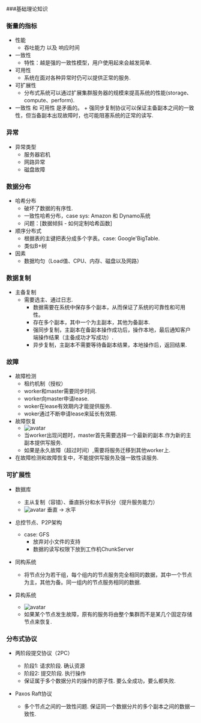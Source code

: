 ###基础理论知识

### 衡量的指标
+ 性能
	+ 吞吐能力 以及 响应时间
+ 一致性
	+ 特性：越是强的一致性模型，用户使用起来会越发简单.
+ 可用性
	+ 系统在面对各种异常时仍可以提供正常的服务.
+ 可扩展性
	+ 分布式系统可以通过扩展集群服务器的规模来提高系统的性能(storage、compute、perform).
+ 一致性 和 可用性 是矛盾的。
		+ 强同步复制协议可以保证主备副本之间的一致性，但当备副本出现故障时，也可能阻塞系统的正常的读写.

### 异常
+ 异常类型
	+ 服务器宕机
	+ 网路异常
	+ 磁盘故障

### 数据分布
+ 哈希分布
	+ 破坏了数据的有序性. 
	+ 一致性哈希分布，case sys: Amazon 和 Dynamo系统
	+ 问题：[数据倾斜 - 如何定制哈希函数]
+ 顺序分布式
	+ 根据表的主键把表分成多个字表。case: Google'BigTable. 
	+ 类似B+树
+ 因素
	+ 数据均匀（Load值、CPU、内存、磁盘以及网路）

### 数据复制
+ 主备复制
	+ 需要选主、通过日志. 
		+ 数据需要在系统中保存多个副本，从而保证了系统的可靠性和可用性。
		+ 存在多个副本，其中一个为主副本，其他为备副本.
		+ 强同步复制，主副本在备副本操作成功后，操作本地，最后通知客户端操作结果（主备成功才写成功）.
		+ 异步复制，主副本不需要等待备副本结果，本地操作后，返回结果.

### 故障
+ 故障检测
	+ 租约机制（授权）
	+ worker和master需要同步时间.
	+ worker向master申请lease.
	+ woker在lease有效期内才能提供服务.
	+ woker通过不断申请lease来延长有效期. 
+ 故障恢复
	+ ![avatar](https://github.com/tjlcast/Note_LargeScale_Distributed_System/imgs/%E6%95%85%E9%9A%9C%E6%81%A2%E5%A4%8D.png)
	+ 当worker出现问题时，master首先需要选择一个最新的副本.作为新的主副本提供写服务.
	+ 如果是永久故障（超过时间）,需要将服务迁移到其他worker上.
+ 在故障检测和故障恢复中，不能提供写服务及强一致性读服务.

### 可扩展性
+ 数据库
	+ 主从复制（容错）、垂直拆分和水平拆分（提升服务能力）
	+ ![avatar](https://github.com/tjlcast/Note_LargeScale_Distributed_System/imgs/split_db.png)
	垂直 -> 水平
+ 总控节点、P2P架构
	+ case: GFS
		+ 放弃对小文件的支持
		+ 数据的读写权限下放到工作机ChunkServer

+ 同构系统
	+ 将节点分为若干组，每个组内的节点服务完全相同的数据，其中一个节点为主，其他为备。同一组内的节点服务相同的数据. 

+ 异构系统
	+ ![avatar](https://github.com/tjlcast/Note_LargeScale_Distributed_System/imgs/HeterogeneousSystem)
	+ 如果某个节点发生故障，原有的服务将由整个集群而不是某几个固定存储节点来恢复. 

### 分布式协议
+ 两阶段提交协议（2PC）
	+ 阶段1: 请求阶段. 确认资源
	+ 阶段2: 提交阶段. 执行操作
	+ 保证属于多个数据分片的操作的原子性. 要么全成功，要么都失败. 

+ Paxos Raft协议
	+ 多个节点之间的一致性问题. 保证同一个数据分片的多个副本之间的数据一致性. 

